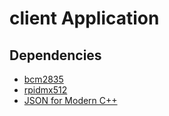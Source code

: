 # client Application


## Dependencies
- [bcm2835](https://www.airspayce.com/mikem/bcm2835/)
- [rpidmx512](https://github.com/vanvught/rpidmx512)
- [JSON for Modern C++](https://github.com/nlohmann/json)

